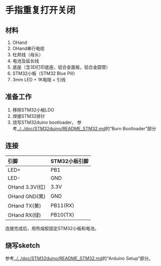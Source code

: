 # 手指重复打开关闭

## 材料

1. OHand
2. OHand串行电缆
3. 杜邦线（母头）
4. 电池及延长线
5. 底座（含3D打印底座，铝合金面板，铝合金圆管）
6. STM32小板（STM32 Blue Pill）
7. 3mm LED + 1K电阻 + 引线

## 准备工作

1. 移除STM32小板LDO
2. 焊接STM32排针
3. 烧写STM32duino bootloader， 参考[../../doc/STM32duino/README_STM32.md](../../doc/STM32duino/README_STM32.md)的“Burn Bootloader”部分

## 连接

|引脚          |STM32小板引脚|
|:-            |:-          |
|LED+          |PB1         |
|LED-          |GND         |
|OHand 3.3V(红)|3.3V        |
|OHand GND(黑) |GND         |
|OHand TX(黄)  |PB11(RX)    |
|OHand RX(绿)  |PB10(TX)    |

连接完成后，用热熔胶固定STM32小板和电池。

## 烧写sketch

参考[../../doc/STM32duino/README_STM32.md](../../doc/STM32duino/README_STM32.md)的“Arduino Setup”部分。
